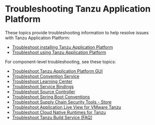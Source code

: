 # Troubleshooting Tanzu Application Platform

These topics provide troubleshooting information to help resolve issues with Tanzu Application Platform:

- [Troubleshoot installing Tanzu Application Platform](troubleshooting-tap/troubleshoot-install-tap.md)
- [Troubleshoot using Tanzu Application Platform](troubleshooting-tap/troubleshoot-using-tap.md)

For component-level troubleshooting, see these topics:

* [Troubleshoot Tanzu Application Platform GUI](tap-gui/troubleshooting.md)
* [Troubleshoot Convention Service](convention-service/troubleshooting.md)
* [Troubleshoot Learning Center](learning-center/troubleshoot-learning-center.md)
* [Troubleshoot Service Bindings](service-bindings/troubleshooting.md)
* [Troubleshoot Source Controller](source-controller/troubleshooting.md)
* [Troubleshoot Spring Boot Conventions](spring-boot-conventions/troubleshooting.md)
* [Troubleshoot Supply Chain Security Tools - Store](scst-store/troubleshooting.md)
* [Troubleshoot Application Live View for VMware Tanzu](https://docs.vmware.com/en/Application-Live-View-for-VMware-Tanzu/1.2/docs/GUID-troubleshooting.html)
* [Troubleshoot Cloud Native Runtimes for Tanzu](https://docs.vmware.com/en/Cloud-Native-Runtimes-for-VMware-Tanzu/1.3/tanzu-cloud-native-runtimes/GUID-troubleshooting.html)
* [Troubleshoot Tanzu Build Service (FAQ)](https://docs.vmware.com/en/Tanzu-Build-Service/1.6/vmware-tanzu-build-service/GUID-faq.html)
